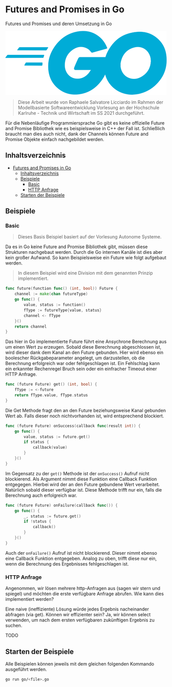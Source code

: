 # Futures and Promises in Go

Futures und Promises und deren Umsetzung in Go

<img src="assets/../../assets/go.png"
     alt="Go Logo"
     style="height:200px;display:block; margin-left:auto; margin-right:auto;"/>

> Diese Arbeit wurde von Raphaele Salvatore Licciardo im Rahmen der Modellbasierte Softwareentwicklung Vorlesung an der Hochschule Karlruhe - Technik und Wirtschaft im SS 2021 durchgeführt.  

Für die Nebenläufige Programmiersprache Go gibt es keine offizielle Future and Promise Bibliothek wie es beispielsweise in C++ der Fall ist. Schließlich braucht man dies auch nicht, dank der Channels können Future and Promise Objekte einfach nachgebildet werden. 

## Inhaltsverzeichnis

- [Futures and Promises in Go](#futures-and-promises-in-go)
	- [Inhaltsverzeichnis](#inhaltsverzeichnis)
	- [Beispiele](#beispiele)
		- [Basic](#basic)
		- [HTTP Anfrage](#http-anfrage)
	- [Starten der Beispiele](#starten-der-beispiele)
## Beispiele 

### Basic

> Dieses Basis Beispiel basiert auf der Vorlesung Autonome Systeme. 

Da es in Go keine Future and Promise Bibliothek gibt, müssen diese Strukturen nachgebaut werden. Durch die Go internen Kanäle ist dies aber kein großer Aufwand. So kann Beispielsweise ein Future wie folgt aufgebaut werden.
> In diesem Beispiel wird eine Division mit dem genannten Prinzip implementiert.

```go
func future(function func() (int, bool)) Future {
	channel := make(chan futureType)
	go func() {
		value, status := function()
		fType := futureType{value, status}
		channel <- fType
	}()
	return channel
}
```

Das hier in Go implementierte Future führt eine Ansychrone Berechnung aus um einen Wert zu erzeugen. Sobald diese Berechnung abgeschlossen ist, wird dieser dank dem Kanal an den Future gebunden. Hier wird ebenso ein boolescher Rückgabeparameter angelegt, um darzustellen, ob die Berechnung erfolgreich war oder fehlgeschlagen ist. Ein Fehlschlag kann ein erkannter Rechenregel Bruch sein oder ein einfracher Timeout einer HTTP Anfrage.

```go
func (future Future) get() (int, bool) {
	fType := <-future
	return fType.value, fType.status
}
```
Die Get Methode fragt den an den Future beziehungsweise Kanal gebunden Wert ab. Falls dieser noch nichtvorhanden ist, wird entsprechend blockiert.

```go
func (future Future) onSuccess(callback func(result int)) {
	go func() {
		value, status := future.get()
		if status {
			callback(value)
		}
	}()
}
```

Im Gegensatz zu der `get()` Methode ist der `onSuccess()` Aufruf nicht blockierend. Als Argument nimmt diese Funktion eine Callback Funktion entgegegen. Hierbei wird der an den Future gebundene Wert verarbeitet. Natürlich sobald dieser verfügbar ist. Diese Methode trifft nur ein, falls die Berechnung auch erfolgreich war. 

```go
func (future Future) onFailure(callback func()) {
	go func() {
		_, status := future.get()
		if !status {
			callback()
		}
	}()
}
```

Auch der `onFailure()` Aufruf ist nicht blockierend. Dieser nimmt ebenso eine Callback Funktion entgegeben. Analog zu oben, trifft diese nur ein, wenn die Berechnung des Ergebnisses fehlgeschlagen ist. 

### HTTP Anfrage

Angenommen, wir lösen mehrere http-Anfragen aus (sagen wir stern und spiegel) und möchten die erste verfügbare Anfrage abrufen. Wie kann dies implementiert werden?

Eine naive (ineffiziente) Lösung würde jedes Ergebnis nacheinander abfragen (via get). Können wir effizienter sein? Ja, wir können select verwenden, um nach dem ersten verfügbaren zukünftigen Ergebnis zu suchen.

TODO


## Starten der Beispiele

Alle Beispielen können jeweils mit dem gleichen folgenden Kommando ausgeführt werden.

```bash
go run go/<file>.go
```